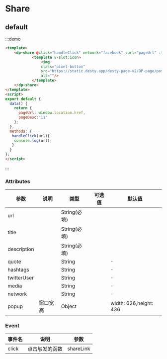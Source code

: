 # Share


## default


:::demo 

```html
<template>
	<dp-share @click="handleClick" network="facebook" :url="pageUrl" :title="pageDesc">
			<template v-slot:icon>
				<img
				class="pixel-button"
				src="https://static.desty.app/desty-page-v2/DP-page/poseidon/sharing/facebook-share.svg"
				alt=""/>
			</template>
	</dp-share>
</template>
<script>
export default {
  data() {
    return {
      pageUrl: window.location.href,
      pageDesc:"11"
    };
  },
  methods: {
   handleClick(url){
    console.log(url);
   }
  }
};
</script>
```

:::

### Attributes

| 参数   | 说明           | 类型    | 可选值                                               | 默认值   |
| ------- | -------------- | ------- | --------------------------------------------- | --------- |
| url   |         | String(必填)  |      |  |
| title    |      | String(必填) |        |  |
| description    |                | String(必填)  |                                    |   |
| quote    |             | String  |                                    | `-`  |
| hashtags    |             | String  |                                    | `-`  |
| twitterUser    |             | String  |                                    | `-`  |
| media    |             | String  |                                    | `-`  |
| network    |             | String  |                                    | `-`  |
| popup    |   窗口宽高          | Object  |                           |  width: 626,height: 436  |

### Event
| 事件名   | 说明            | 参数   |
| ------- | -------------- | --------- |
| click   | 点击触发的函数            | shareLink |

